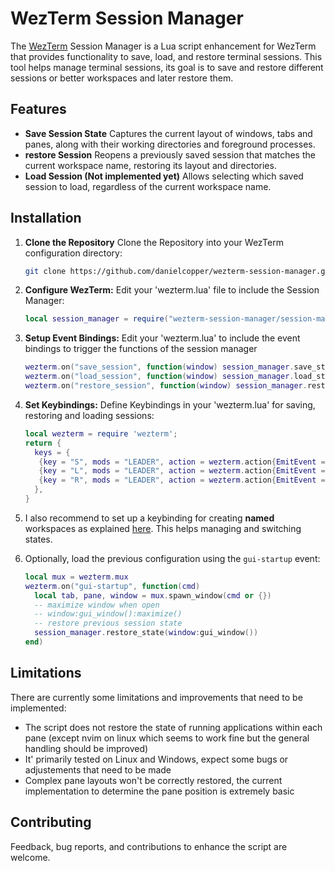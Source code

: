 # WezTerm Session Manager

The [WezTerm](https://wezfurlong.org/wezterm/) Session Manager is a Lua script
enhancement for WezTerm that provides functionality to save, load, and restore
terminal sessions. This tool helps manage terminal sessions, its goal is to save
and restore different sessions or better workspaces and later restore them.

## Features

- **Save Session State** Captures the current layout of windows, tabs and panes,
  along with their working directories and foreground processes.
- **restore Session** Reopens a previously saved session that matches the
  current workspace name, restoring its layout and directories.
- **Load Session (Not implemented yet)** Allows selecting which saved session to
  load, regardless of the current workspace name.

## Installation

1. **Clone the Repository** Clone the Repository into your WezTerm configuration
   directory:

   ```bash
   git clone https://github.com/danielcopper/wezterm-session-manager.git ~/.config/wezterm/wezterm-session-manager
   ```

2. **Configure WezTerm:** Edit your 'wezterm.lua' file to include the Session
   Manager:

   ```lua
   local session_manager = require("wezterm-session-manager/session-manager")
   ```

3. **Setup Event Bindings:** Edit your 'wezterm.lua' to include the event
   bindings to trigger the functions of the session manager

   ```lua
   wezterm.on("save_session", function(window) session_manager.save_state(window) end)
   wezterm.on("load_session", function(window) session_manager.load_state(window) end)
   wezterm.on("restore_session", function(window) session_manager.restore_state(window) end)
   ```

4. **Set Keybindings:** Define Keybindings in your 'wezterm.lua' for saving,
   restoring and loading sessions:

   ```lua
   local wezterm = require 'wezterm';
   return {
     keys = {
      {key = "S", mods = "LEADER", action = wezterm.action{EmitEvent = "save_session"}},
      {key = "L", mods = "LEADER", action = wezterm.action{EmitEvent = "load_session"}},
      {key = "R", mods = "LEADER", action = wezterm.action{EmitEvent = "restore_session"}},
     },
   }
   ```

5. I also recommend to set up a keybinding for creating **named** workspaces as
   explained
   [here](https://wezfurlong.org/wezterm/config/lua/keyassignment/SwitchToWorkspace.html).
   This helps managing and switching states.

6. Optionally, load the previous configuration using the `gui-startup` event:

   ```lua
   local mux = wezterm.mux
   wezterm.on("gui-startup", function(cmd)
     local tab, pane, window = mux.spawn_window(cmd or {})
     -- maximize window when open
     -- window:gui_window():maximize()
     -- restore previous session state
     session_manager.restore_state(window:gui_window())
   end)
   ```
   
## Limitations

There are currently some limitations and improvements that need to be
implemented:

- The script does not restore the state of running applications within each pane
  (except nvim on linux which seems to work fine but the general handling should
  be improved)
- It' primarily tested on Linux and Windows, expect some bugs or adjustements
  that need to be made
- Complex pane layouts won't be correctly restored, the current implementation
  to determine the pane position is extremely basic

## Contributing

Feedback, bug reports, and contributions to enhance the script are welcome.
